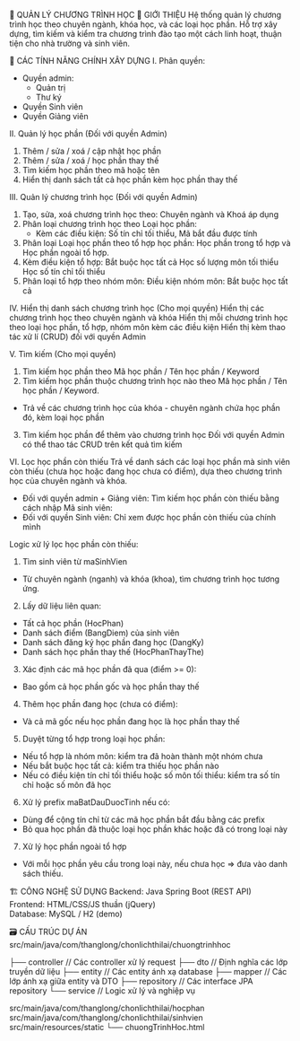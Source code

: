 📘 QUẢN LÝ CHƯƠNG TRÌNH HỌC
📝 GIỚI THIỆU
Hệ thống quản lý chương trình học theo chuyên ngành, khóa học, và các loại học phần. Hỗ trợ xây dựng, tìm kiếm và kiểm tra chương trình đào tạo một cách linh hoạt, thuận tiện cho nhà trường và sinh viên.

🚀 CÁC TÍNH NĂNG CHÍNH XÂY DỰNG
I. Phân quyền: 
  - Quyền admin:
    + Quản trị
    + Thư ký
  - Quyền Sinh viên
  - Quyền Giảng viên
  
II. Quản lý học phần (Đối với quyền Admin)
  1. Thêm / sửa / xoá / cập nhật học phần
  2. Thêm / sửa / xoá / học phần thay thế
  3. Tìm kiếm học phần theo mã hoặc tên
  4. Hiển thị danh sách tất cả học phần kèm học phần thay thế

III. Quản lý chương trình học (Đối với quyền Admin)
  1. Tạo, sửa, xoá chương trình học theo: Chuyên ngành và Khoá áp dụng
  2. Phân loại chương trình học theo Loại học phần:
     - Kèm các điều kiện: Số tín chỉ tối thiểu, Mã bắt đầu được tính
  3. Phân loại Loại học phần theo tổ hợp học phần: Học phần trong tổ hợp và Học phần ngoài tổ hợp. 
  4. Kèm điều kiện tổ hợp: Bắt buộc học tất cả
                            Học số lượng môn tối thiểu
                            Học số tín chỉ tối thiểu
  5. Phân loại tổ hợp theo nhóm môn: Điều kiện nhóm môn: Bắt buộc học tất cả

IV. Hiển thị danh sách chương trình học (Cho mọi quyền)
  Hiển thị các chương trình học theo chuyên ngành và khóa
  Hiển thị mỗi chương trình học theo loại học phần, tổ hợp, nhóm môn kèm các điều kiện
  Hiển thị kèm thao tác xử lí (CRUD) đối với quyền Admin

V. Tìm kiếm (Cho mọi quyền)
1. Tìm kiếm học phần theo Mã học phần / Tên học phần / Keyword
2. Tìm kiếm học phần thuộc chương trình học nào theo Mã học phần / Tên học phần / Keyword. 
  - Trả về các chương trình học của khóa - chuyên ngành chứa học phần đó, kèm loại học phần
3. Tìm kiếm học phần để thêm vào chương trình học
Đối với quyền Admin có thể thao tác CRUD trên kết quả tìm kiếm

VI. Lọc học phần còn thiếu 
Trả về danh sách các loại học phần mà sinh viên còn thiếu (chưa học hoặc đang học chưa có điểm), dựa theo chương trình học của chuyên ngành và khóa.
- Đối với quyền admin + Giảng viên: Tìm kiếm học phần còn thiếu bằng cách nhập Mã sinh viên:
- Đối với quyền Sinh viên: Chỉ xem được học phần còn thiếu của chính mình
  
Logic xử lý lọc học phần còn thiếu:
1. Tìm sinh viên từ maSinhVien 
  - Từ chuyên ngành (nganh) và khóa (khoa), tìm chương trình học tương ứng.    
2. Lấy dữ liệu liên quan:
  - Tất cả học phần (HocPhan)
  - Danh sách điểm (BangDiem) của sinh viên
  - Danh sách đăng ký học phần đang học (DangKy)
  - Danh sách học phần thay thế (HocPhanThayThe)
3. Xác định các mã học phần đã qua (điểm >= 0):
  - Bao gồm cả học phần gốc và học phần thay thế
4. Thêm học phần đang học (chưa có điểm):
  - Và cả mã gốc nếu học phần đang học là học phần thay thế
5. Duyệt từng tổ hợp trong loại học phần:
  - Nếu tổ hợp là nhóm môn: kiểm tra đã hoàn thành một nhóm chưa        
  - Nếu bắt buộc học tất cả: kiểm tra thiếu học phần nào      
  - Nếu có điều kiện tín chỉ tối thiểu hoặc số môn tối thiểu: kiểm tra số tín chỉ hoặc số môn đã học      
6. Xử lý prefix maBatDauDuocTinh nếu có:
  - Dùng để cộng tín chỉ từ các mã học phần bắt đầu bằng các prefix      
  - Bỏ qua học phần đã thuộc loại học phần khác hoặc đã có trong loại này
7. Xử lý học phần ngoài tổ hợp
  - Với mỗi học phần yêu cầu trong loại này, nếu chưa học => đưa vào danh sách thiếu.

🏗️ CÔNG NGHỆ SỬ DỤNG
Backend: Java Spring Boot (REST API)	
Frontend: HTML/CSS/JS thuần (jQuery)	
Database: MySQL / H2 (demo)

🗃️ CẤU TRÚC DỰ ÁN
src/main/java/com/thanglong/chonlichthilai/chuongtrinhhoc

├── controller        // Các controller xử lý request
├── dto              // Định nghĩa các lớp truyền dữ liệu
├── entity           // Các entity ánh xạ database
├── mapper           // Các lớp ánh xạ giữa entity và DTO
├── repository       // Các interface JPA repository
└── service          // Logic xử lý và nghiệp vụ

src/main/java/com/thanglong/chonlichthilai/hocphan
src/main/java/com/thanglong/chonlichthilai/sinhvien
src/main/resources/static
└── chuongTrinhHoc.html


